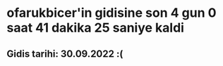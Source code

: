 # ofarukbicer'in gidisine son 4 gun 0 saat 41 dakika 25 saniye kaldi

## Gidis tarihi: 30.09.2022 :(